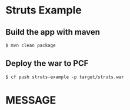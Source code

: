 # Struts Example

## Build the app with maven

```
$ mvn clean package
```

## Deploy the war to PCF

```
$ cf push struts-example -p target/struts.war
```
# MESSAGE

